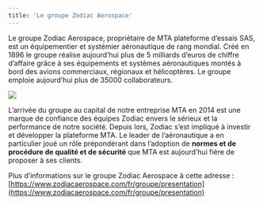 ```yaml
---
title: 'Le groupe Zodiac Aerospace'
---
```


Le groupe Zodiac Aerospace, propriétaire de MTA plateforme d’essais SAS, est un équipementier et systémier aéronautique de rang mondial. Créé en 1896 le groupe réalise aujourd’hui plus de 5 milliards d’euros de chiffre d’affaire grâce à ses équipements et systèmes aéronautiques montés à bord des avions commerciaux, régionaux et hélicoptères. Le groupe emploie aujourd’hui plus de 35000 collaborateurs.

![](https://place.cat/bw/300/200)

L’arrivée du groupe au capital de notre entreprise MTA en 2014 est une marque de confiance des équipes Zodiac envers le sérieux et la performance de notre société. Depuis lors, Zodiac s’est impliqué à investir et développer la plateforme MTA. Le leader de l’aéronautique a en particulier joué un rôle prépondérant dans l’adoption de **normes et de procédure de qualité et de sécurité** que MTA est aujourd’hui fière de proposer à ses clients.

Plus d’informations sur le groupe Zodiac Aerospace à cette adresse : 
[https://www.zodiacaerospace.com/fr/groupe/presentation](https://www.zodiacaerospace.com/fr/groupe/presentation)
